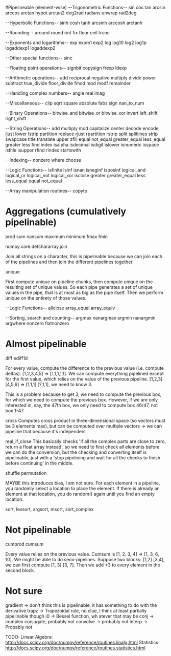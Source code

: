 

#Pipelineable (element-wise)
--Trigonometric Functions--
sin
cos
tan
arcsin
arccos
arctan
hypot
arctan2
deg2rad
radians
unwrap
rad2deg

--Hyperbolic Functions--
sinh
cosh
tanh
arcsinh
arccosh
arctanh

--Rounding--
around
round
rint
fix
floor
ceil
trunc

--Exponents and logarithms--
exp
expm1
exp2
log
log10
log2
log1p
logaddexp1
logaddexp2

--Other special functions--
sinc

--Floating point operations--
signbit
copysign
frexp
ldexp

--Arithmetic operations--
add
reciprocal
negative
multiply
divide
power
subtract
true_divide
floor_divide
fmod
mod
modf
remainder

--Handling complex numbers--
angle
real
imag

--Miscellaneous--
clip
sqrt
square
absolute
fabs
sign
nan_to_num

--Binary Operations--
bitwise_and
bitwise_or
bitwise_xor
invert
left_shift
right_shift

--String Operations--
add
multiply
mod
capitalize
center
decode
encode
ljust
lower
lstrip
partition
replace
rjust
rpartition
rstrip
split
splitlines
strip
swapcase
title
translate
upper
zfill
equal
not_equal
greater_equal
less_equal
greater
less
find
index
isalpha
isdecimal
isdigit
islower
isnumeric
isspace
istitle
isupper
rfind
rindex
startswith

--Indexing--
nonzero
where
choose

--Logic Functions--
isfinite
isinf
isnan
isneginf
isposinf
logical_and
logical_or
logical_not
logical_xor
isclose
greater
greater_equal
less
less_equal
equal
not_equal


--Array manipulation routines--
copyto


# Aggregations (cumulatively pipelinable)
prod
sum
nansum
maximum
minimum
fmax
fmin

numpy.core.defchararray.join

Join all strings on a character, this is pipelinable because we can join each of the pipelines and then join the different pipelines together.

unique

First compute unique on pipeline chunks, then compute unique on the resulting set of unique values. So each pipe generates a set of unique values in the pipe, that is at most as big as the pipe itself. Then we perform unique on the entirety of those values. 

--Logic Functions--
allclose
array_equal
array_equiv

--Sorting, search and counting--
argmax
nanargmax
argmin
nanargmin
argwhere
nonzero
flatnonzero

# Almost pipelinable
diff
ediff1d

For every value, compute the difference to the previous value (i.e. compute deltas). [1,2,3,4,5] => [1,1,1,1,1]. We can compute everything pipelined except for the first value, which relies on the value of the previous pipeline. [1,2,3] [4,5,6] => [1,1,1] [?,1,1], we need to know 3.

This is a problem because to get 3, we need to compute the previous box, for which we need to compute the previous box. However, if we are only interested in, say, the 47th box, we only need to compute box 46/47, not box 1-47.

cross
Computes cross product in three-dimensional space (so vectors must be 3 elements max), but can be computed over multiple vectors -> we can pipeline that because it's independent

real_if_close
This basically checks 'if all the complex parts are close to zero, return a float array instead', so we need to first check all elements before we can do the conversion, but the checking and converting itself is pipelinable, just with a 'stop pipelining and wait for all the checks to finish before continuing' in the middle.

shuffle
permutation

MAYBE this introduces bias, I am not sure. For each element in a pipeline, you randomly select a location to place the element. If there is already an element at that location, you do random() again until you find an empty location. 

sort, lexsort, argsort, msort, sort_complex


# Not pipelinable
cumprod
cumsum

Every value relies on the previous value. Cumsum is [1, 2, 3, 4] => [1, 3, 6, 10]. We might be able to do semi-pipelines. Suppose two blocks: [1,2] [3,4], we can first compute [1, 3] [3, 7]. Then we add +3 to every element in the second block.


# Not sure
gradient -> don't think this is pipelinable, it has something to do with the derivative
trapz -> Trapezoidal rule, no clue, I think at least partially pipelinable though
i0 -> Bessel function, wh atever that may be
conj -> complex conjugate, probably not
convolve -> probably not
interp -> Probably not



TODO: 
Linear Algebra: http://docs.scipy.org/doc/numpy/reference/routines.linalg.html
Statistics: http://docs.scipy.org/doc/numpy/reference/routines.statistics.html
